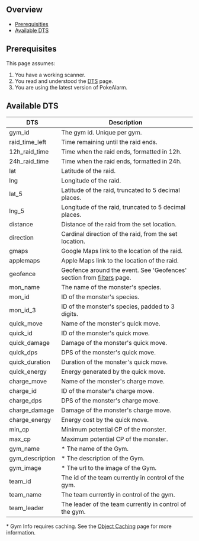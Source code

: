 ## Overview

* [Prerequisities](#prerequisites)
* [Available DTS](#parameters)

## Prerequisites

This page assumes:

1. You have a working scanner.
2. You read and understood the [DTS](Dynamic-Text-Subsitution) page.
3. You are using the latest version of PokeAlarm.


## Available DTS

| DTS          | Description                                           |
|------------- |------------------------------------------------------ |
| gym_id       | The gym id. Unique per gym.                           |
| raid_time_left| Time remaining until the raid ends.                  |
| 12h_raid_time| Time when the raid ends, formatted in 12h.            |
| 24h_raid_time| Time when the raid ends, formatted in 24h.            |
| lat          | Latitude of the raid.                                 |
| lng          | Longitude of the raid.                                |
| lat_5        | Latitude of the raid, truncated to 5 decimal places.  |
| lng_5        | Longitude of the raid, truncated to 5 decimal places. |
| distance     | Distance of the raid from the set location.           |
| direction    | Cardinal direction of the raid, from the set location.|
| gmaps        | Google Maps link to the location of the raid.         |
| applemaps    | Apple Maps link to the location of the raid.          |
| geofence     | Geofence around the event. See 'Geofences' section from [filters](fitlers#defaults) page.|
| mon_name     | The name of the monster's species.                    |
| mon_id       | ID of the monster's species.                          |
| mon_id_3     | ID of the monster's species, padded to 3 digits.      |
| quick_move   | Name of the monster's quick move.                     |                
| quick_id     | ID of the monster's quick move.                       |
| quick_damage | Damage of the monster's quick move.                   |
| quick_dps    | DPS of the monster's quick move.                      |
| quick_duration| Duration of the monster's quick move.                |
| quick_energy | Energy generated by the quick move.                   |
| charge_move  | Name of the monster's charge move.                    |
| charge_id    | ID of the monster's charge move.                      |
| charge_dps   | DPS of the monster's charge move.                     |
| charge_damage| Damage of the monster's charge move.                  |
| charge_energy| Energy cost by the quick move.                        |
| min_cp       | Minimum potential CP of the monster.                  |
| max_cp       | Maximum potential CP of the monster.                  |
| gym_name     | * The name of the Gym.                                |
| gym_description | * The description of the Gym.                      |
| gym_image     | * The url to the image of the Gym.                   |
| team_id      | The id of the team currently in control of the gym.   |
| team_name    | The team currently in control of the gym.             |
| team_leader  | The leader of the team currently in control of the gym.|

\* Gym Info requires caching. See the 
[Object Caching](Object-Caching) page for more information.